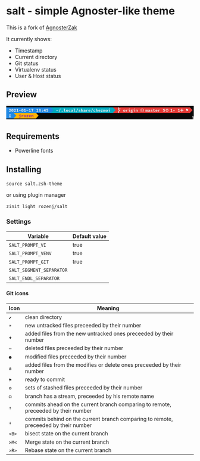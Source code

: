# salt - simple Agnoster-like theme
This is a fork of [AgnosterZak](https://github.com/zakaziko99/agnosterzak-ohmyzsh-theme)

It currently shows:
- Timestamp
- Current directory
- Git status
- Virtualenv status
- User & Host status

## Preview
![Preview](img/prompt.png)


## Requirements
 - Powerline fonts

## Installing

```shell script
source salt.zsh-theme
```

or using plugin manager 

```shell script
zinit light rozenj/salt
```

### Settings
|Variable                   |Default value  |
|---------------------------|---------------|
|`SALT_PROMPT_VI`           |true           |
|`SALT_PROMPT_VENV`         |true           |
|`SALT_PROMPT_GIT`          |true           |
|`SALT_SEGMENT_SEPARATOR`   |<empty>        |
|`SALT_ENDL_SEPARATOR`      |<empty>        |


#### Git icons
|Icon|Meaning
|----|-------|
|`✔`|clean directory
|`☀`|new untracked files preceeded by their number
|`✚`|added files from the new untracked ones preceeded by their number
|`‒`|deleted files preceeded by their number
|`●`|modified files preceeded by their number
|`±`|added files from the modifies or delete ones preceeded by their number
|`⚑`|ready to commit
|`⚙`|sets of stashed files preceeded by their number
|`☊`|branch has a stream, preceeded by his remote name
|`↑`|commits ahead on the current branch comparing to remote, preceeded by their number
|`↓`|commits behind on the current branch comparing to remote, preceeded by their number
|`<B>`|bisect state on the current branch
|`>M<`|Merge state on the current branch
|`>R>`|Rebase state on the current branch
